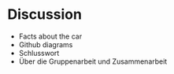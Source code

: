 # Discussion

- Facts about the car
- Github diagrams
- Schlusswort
- Über die Gruppenarbeit und Zusammenarbeit
